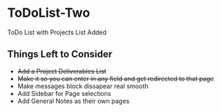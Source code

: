 # ToDoList-Two
ToDo List with Projects List Added


## Things Left to Consider
* ~~Add a Project Deliverables List~~
* ~~Make it so you can enter in any field and get redirected to that page~~
* Make messages block dissapear real smooth
* Add Sidebar for Page selections
* Add General Notes as their own pages
